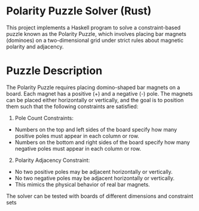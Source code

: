 # Polarity Puzzle Solver (Rust)
This project implements a Haskell program to solve a constraint-based puzzle known as the Polarity Puzzle, which involves placing bar magnets (dominoes) on a two-dimensional grid under strict rules about magnetic polarity and adjacency.

# Puzzle Description
The Polarity Puzzle requires placing domino-shaped bar magnets on a board. Each magnet has a positive (+) and a negative (-) pole. The magnets can be placed either horizontally or vertically, and the goal is to position them such that the following constraints are satisfied:

  1. Pole Count Constraints:
  - Numbers on the top and left sides of the board specify how many positive poles must appear in each column or row.
  - Numbers on the bottom and right sides of the board specify how many negative poles must appear in each column or row.
    
  2. Polarity Adjacency Constraint:
  - No two positive poles may be adjacent horizontally or vertically.
  - No two negative poles may be adjacent horizontally or vertically.
  - This mimics the physical behavior of real bar magnets.
    
The solver can be tested with boards of different dimensions and constraint sets

